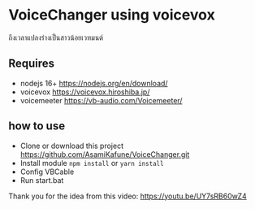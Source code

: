 # VoiceChanger using voicevox
ถึงเวลาแปลงร่างเป็นสาวน้อยเวทมนต์

## Requires
- nodejs 16+ https://nodejs.org/en/download/
- voicevox https://voicevox.hiroshiba.jp/
- voicemeeter https://vb-audio.com/Voicemeeter/

## how to use
- Clone or download this project https://github.com/AsamiKafune/VoiceChanger.git
- Install module `npm install` or `yarn install`
- Config VBCable
- Run start.bat

Thank you for the idea from this video: https://youtu.be/UY7sRB60wZ4
